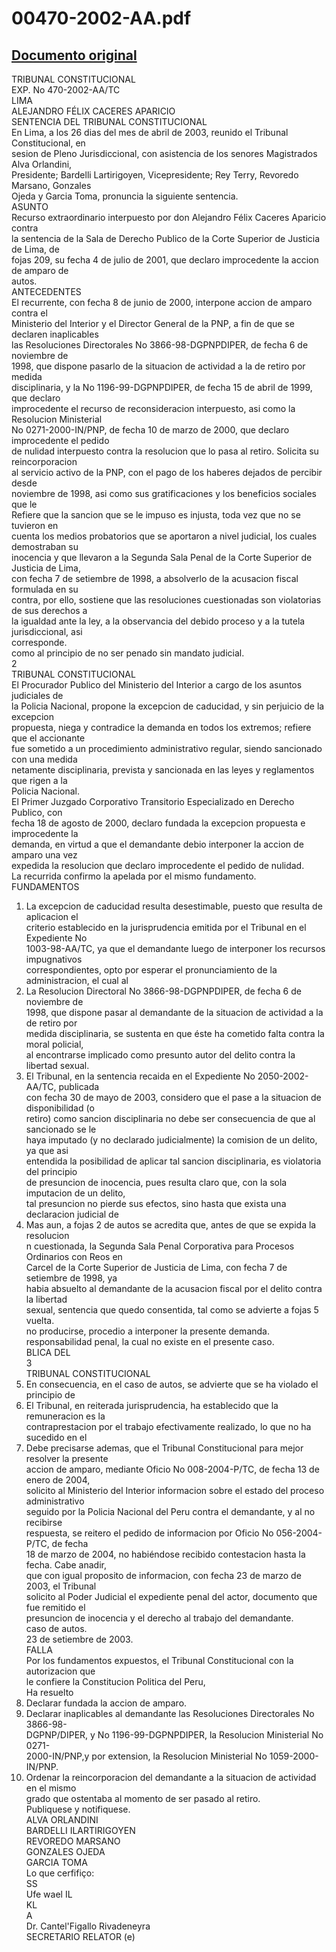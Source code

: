 
00470-2002-AA.pdf
=================
  
[Documento original](https://tc.gob.pe/jurisprudencia/2004/00470-2002-AA.pdf)  
---  
TRIBUNAL CONSTITUCIONAL  
EXP. No 470-2002-AA/TC  
LIMA  
ALEJANDRO FÉLIX CACERES APARICIO  
SENTENCIA DEL TRIBUNAL CONSTITUCIONAL  
En Lima, a los 26 dias del mes de abril de 2003, reunido el Tribunal Constitucional, en  
sesion de Pleno Jurisdiccional, con asistencia de los senores Magistrados Alva Orlandini,  
Presidente; Bardelli Lartirigoyen, Vicepresidente; Rey Terry, Revoredo Marsano, Gonzales  
Ojeda y Garcia Toma, pronuncia la siguiente sentencia.  
ASUNTO  
Recurso extraordinario interpuesto por don Alejandro Félix Caceres Aparicio contra  
la sentencia de la Sala de Derecho Publico de la Corte Superior de Justicia de Lima, de  
fojas 209, su fecha 4 de julio de 2001, que declaro improcedente la accion de amparo de  
autos.  
ANTECEDENTES  
El recurrente, con fecha 8 de junio de 2000, interpone accion de amparo contra el  
Ministerio del Interior y el Director General de la PNP, a fin de que se declaren inaplicables  
las Resoluciones Directorales No 3866-98-DGPNPDIPER, de fecha 6 de noviembre de  
1998, que dispone pasarlo de la situacion de actividad a la de retiro por medida  
disciplinaria, y la No 1196-99-DGPNPDIPER, de fecha 15 de abril de 1999, que declaro  
improcedente el recurso de reconsideracion interpuesto, asi como la Resolucion Ministerial  
No 0271-2000-IN/PNP, de fecha 10 de marzo de 2000, que declaro improcedente el pedido  
de nulidad interpuesto contra la resolucion que lo pasa al retiro. Solicita su reincorporacion  
al servicio activo de la PNP, con el pago de los haberes dejados de percibir desde  
noviembre de 1998, asi como sus gratificaciones y los beneficios sociales que le  
Refiere que la sancion que se le impuso es injusta, toda vez que no se tuvieron en  
cuenta los medios probatorios que se aportaron a nivel judicial, los cuales demostraban su  
inocencia y que llevaron a la Segunda Sala Penal de la Corte Superior de Justicia de Lima,  
con fecha 7 de setiembre de 1998, a absolverlo de la acusacion fiscal formulada en su  
contra, por ello, sostiene que las resoluciones cuestionadas son violatorias de sus derechos a  
la igualdad ante la ley, a la observancia del debido proceso y a la tutela jurisdiccional, asi  
corresponde.  
como al principio de no ser penado sin mandato judicial.  
2  
TRIBUNAL CONSTITUCIONAL  
El Procurador Publico del Ministerio del Interior a cargo de los asuntos judiciales de  
la Policia Nacional, propone la excepcion de caducidad, y sin perjuicio de la excepcion  
propuesta, niega y contradice la demanda en todos los extremos; refiere que el accionante  
fue sometido a un procedimiento administrativo regular, siendo sancionado con una medida  
netamente disciplinaria, prevista y sancionada en las leyes y reglamentos que rigen a la  
Policia Nacional.  
El Primer Juzgado Corporativo Transitorio Especializado en Derecho Publico, con  
fecha 18 de agosto de 2000, declaro fundada la excepcion propuesta e improcedente la  
demanda, en virtud a que el demandante debio interponer la accion de amparo una vez  
expedida la resolucion que declaro improcedente el pedido de nulidad.  
La recurrida confirmo la apelada por el mismo fundamento.  
FUNDAMENTOS  
1. La excepcion de caducidad resulta desestimable, puesto que resulta de aplicacion el  
criterio establecido en la jurisprudencia emitida por el Tribunal en el Expediente No  
1003-98-AA/TC, ya que el demandante luego de interponer los recursos impugnativos  
correspondientes, opto por esperar el pronunciamiento de la administracion, el cual al  
2. La Resolucion Directoral No 3866-98-DGPNPDIPER, de fecha 6 de noviembre de  
1998, que dispone pasar al demandante de la situacion de actividad a la de retiro por  
medida disciplinaria, se sustenta en que éste ha cometido falta contra la moral policial,  
al encontrarse implicado como presunto autor del delito contra la libertad sexual.  
3. El Tribunal, en la sentencia recaida en el Expediente No 2050-2002-AA/TC, publicada  
con fecha 30 de mayo de 2003, considero que el pase a la situacion de disponibilidad (o  
retiro) como sancion disciplinaria no debe ser consecuencia de que al sancionado se le  
haya imputado (y no declarado judicialmente) la comision de un delito, ya que asi  
entendida la posibilidad de aplicar tal sancion disciplinaria, es violatoria del principio  
de presuncion de inocencia, pues resulta claro que, con la sola imputacion de un delito,  
tal presuncion no pierde sus efectos, sino hasta que exista una declaracion judicial de  
4. Mas aun, a fojas 2 de autos se acredita que, antes de que se expida la resolucion  
n cuestionada, la Segunda Sala Penal Corporativa para Procesos Ordinarios con Reos en  
Carcel de la Corte Superior de Justicia de Lima, con fecha 7 de setiembre de 1998, ya  
habia absuelto al demandante de la acusacion fiscal por el delito contra la libertad  
sexual, sentencia que quedo consentida, tal como se advierte a fojas 5 vuelta.  
no producirse, procedio a interponer la presente demanda.  
responsabilidad penal, la cual no existe en el presente caso.  
BLICA DEL  
3  
TRIBUNAL CONSTITUCIONAL  
5. En consecuencia, en el caso de autos, se advierte que se ha violado el principio de  
6. El Tribunal, en reiterada jurisprudencia, ha establecido que la remuneracion es la  
contraprestacion por el trabajo efectivamente realizado, lo que no ha sucedido en el  
7. Debe precisarse ademas, que el Tribunal Constitucional para mejor resolver la presente  
accion de amparo, mediante Oficio No 008-2004-P/TC, de fecha 13 de enero de 2004,  
solicito al Ministerio del Interior informacion sobre el estado del proceso administrativo  
seguido por la Policia Nacional del Peru contra el demandante, y al no recibirse  
respuesta, se reitero el pedido de informacion por Oficio No 056-2004-P/TC, de fecha  
18 de marzo de 2004, no habiéndose recibido contestacion hasta la fecha. Cabe anadir,  
que con igual proposito de informacion, con fecha 23 de marzo de 2003, el Tribunal  
solicito al Poder Judicial el expediente penal del actor, documento que fue remitido el  
presuncion de inocencia y el derecho al trabajo del demandante.  
caso de autos.  
23 de setiembre de 2003.  
FALLA  
Por los fundamentos expuestos, el Tribunal Constitucional con la autorizacion que  
le confiere la Constitucion Politica del Peru,  
Ha resuelto  
1. Declarar fundada la accion de amparo.  
2. Declarar inaplicables al demandante las Resoluciones Directorales No 3866-98-  
DGPNP/DIPER, y No 1196-99-DGPNPDIPER, la Resolucion Ministerial No 0271-  
2000-IN/PNP,y por extension, la Resolucion Ministerial No 1059-2000-IN/PNP.  
3. Ordenar la reincorporacion del demandante a la situacion de actividad en el mismo  
grado que ostentaba al momento de ser pasado al retiro.  
Publiquese y notifiquese.  
ALVA ORLANDINI  
BARDELLI ILARTIRIGOYEN  
REVOREDO MARSANO  
GONZALES OJEDA  
GARCIA TOMA  
Lo que cerfifiço:  
SS  
Ufe wael IL  
KL  
A  
Dr. Cantel'Figallo Rivadeneyra  
SECRETARIO RELATOR (e)